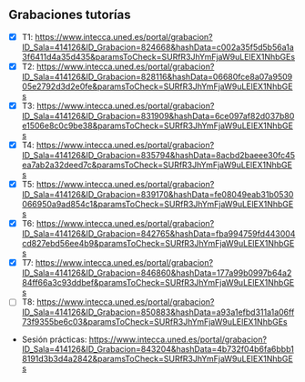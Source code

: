 ## Grabaciones tutorías
- [x] T1: https://www.intecca.uned.es/portal/grabacion?ID_Sala=414126&ID_Grabacion=824668&hashData=c002a35f5d5b56a1a3f6411d4a35d435&paramsToCheck=SURfR3JhYmFjaW9uLElEX1NhbGEs
- [x] T2: https://www.intecca.uned.es/portal/grabacion?ID_Sala=414126&ID_Grabacion=828116&hashData=06680fce8a07a950905e2792d3d2e0fe&paramsToCheck=SURfR3JhYmFjaW9uLElEX1NhbGEs
- [x] T3: https://www.intecca.uned.es/portal/grabacion?ID_Sala=414126&ID_Grabacion=831909&hashData=6ce097af82d037b80e1506e8c0c9be38&paramsToCheck=SURfR3JhYmFjaW9uLElEX1NhbGEs
- [x] T4: https://www.intecca.uned.es/portal/grabacion?ID_Sala=414126&ID_Grabacion=835794&hashData=8acbd2baeee30fc45ea7ab2a32deed7c&paramsToCheck=SURfR3JhYmFjaW9uLElEX1NhbGEs
- [x] T5: https://www.intecca.uned.es/portal/grabacion?ID_Sala=414126&ID_Grabacion=839170&hashData=fe08049eab31b0530066950a9ad854c1&paramsToCheck=SURfR3JhYmFjaW9uLElEX1NhbGEs
- [x] T6: https://www.intecca.uned.es/portal/grabacion?ID_Sala=414126&ID_Grabacion=842765&hashData=fba994759fd443004cd827ebd56ee4b9&paramsToCheck=SURfR3JhYmFjaW9uLElEX1NhbGEs
- [x] T7: https://www.intecca.uned.es/portal/grabacion?ID_Sala=414126&ID_Grabacion=846860&hashData=177a99b0997b64a284ff66a3c93ddbef&paramsToCheck=SURfR3JhYmFjaW9uLElEX1NhbGEs
- [ ] T8: https://www.intecca.uned.es/portal/grabacion?ID_Sala=414126&ID_Grabacion=850883&hashData=a93a1efbd311a1a06ff73f9355be6c03&paramsToCheck=SURfR3JhYmFjaW9uLElEX1NhbGEs

- Sesión prácticas: https://www.intecca.uned.es/portal/grabacion?ID_Sala=414126&ID_Grabacion=843204&hashData=4b732f04b6fa6bbb18191d3b3d4a2842&paramsToCheck=SURfR3JhYmFjaW9uLElEX1NhbGEs